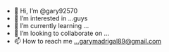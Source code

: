 - 👋 Hi, I’m @gary92570
- 👀 I’m interested in ...guys
- 🌱 I’m currently learning ...
- 💞️ I’m looking to collaborate on ...
- 📫 How to reach me ...garymadrigal89@gmail.com

<!---
gary92570/gary92570 is a ✨ special ✨ repository because its `README.md` (this file) appears on your GitHub profile.
You can click the Preview link to take a look at your changes.
--->
